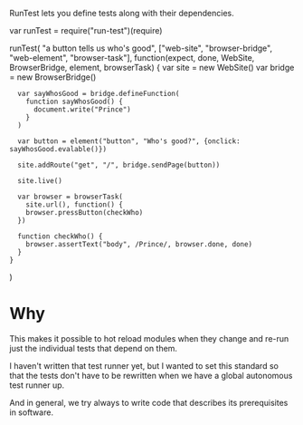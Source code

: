 RunTest lets you define tests along with their dependencies.

  var runTest = require("run-test")(require)

  runTest(
    "a button tells us who's good",
    ["web-site", "browser-bridge", "web-element", "browser-task"],
    function(expect, done, WebSite, BrowserBridge, element, browserTask) {
      var site = new WebSite()
      var bridge = new BrowserBridge()

      var sayWhosGood = bridge.defineFunction(
        function sayWhosGood() {
          document.write("Prince")
        }
      )

      var button = element("button", "Who's good?", {onclick: sayWhosGood.evalable()})

      site.addRoute("get", "/", bridge.sendPage(button))

      site.live()

      var browser = browserTask(
        site.url(), function() {
        browser.pressButton(checkWho)
      })

      function checkWho() {
        browser.assertText("body", /Prince/, browser.done, done)
      }
    }
  )


# Why

This makes it possible to hot reload modules when they change and re-run just the individual tests that depend on them.

I haven't written that test runner yet, but I wanted to set this standard so that the tests don't have to be rewritten when we have a global autonomous test runner up.

And in general, we try always to write code that describes its prerequisites in software.